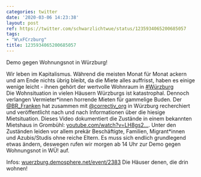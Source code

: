 ```yaml
---
categories: twitter
date: '2020-03-06 14:23:38'
layout: post
ref: https://twitter.com/schwarzlichtwue/status/1235934065200685057
tags:
- "W\xFCrzburg"
title: 1235934065200685057
---
```

Demo gegen Wohnungsnot in Würzburg!



Wir leben im Kapitalismus. Während die meisten Monat für Monat ackern und am Ende nichts übrig bleibt, da die Miete alles auffrisst, haben es einige wenige leicht - ihnen gehört der wertvolle Wohnraum in [#Würzburg](/t/würzburg)  
Die Wohnsituation in vielen Häusern Würzburgs ist katastrophal. Dennoch verlangen Vermieter\*innen horrende Mieten für gammelige Buden. 
Der [@BR_Franken](https://twitter.com/BR_Franken) hat zusammen mit [@correctiv_org](https://twitter.com/correctiv_org) in Würzburg recherchiert und veröffentlicht nach und nach Informationen über die hiesige Mietsituation. Dieses Video dokumentiert die Zustände in einem bekannten Mietshaus in Grombühl: [youtube.com/watch?v=LH8gs2…](https://www.youtube.com/watch?v=LH8gs2OOaE4). 
Unter den Zuständen leiden vor allem prekär Beschäftigte, Familien, Migrant\*innen und Azubis/Studis ohne reiche Eltern. Es muss sich endlich grundlegend etwas ändern, deswegen rufen wir morgen ab 14 Uhr zur Demo gegen Wohnungsnot in WÜ! auf. 

Infos: [wuerzburg.demosphere.net/event/2383](https://wuerzburg.demosphere.net/event/2383) 
Die Häuser denen, die drin wohnen! 
